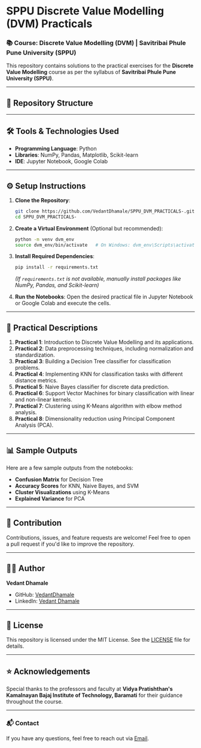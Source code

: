 # SPPU Discrete Value Modelling (DVM) Practicals

### 📚 Course: Discrete Value Modelling (DVM) | Savitribai Phule Pune University (SPPU)

This repository contains solutions to the practical exercises for the **Discrete Value Modelling** course as per the syllabus of **Savitribai Phule Pune University (SPPU)**.

---

## 📁 Repository Structure

---

## 🛠️ Tools & Technologies Used

- **Programming Language**: Python
- **Libraries**: NumPy, Pandas, Matplotlib, Scikit-learn
- **IDE**: Jupyter Notebook, Google Colab

---

## ⚙️ Setup Instructions

1. **Clone the Repository**:
   ```bash
   git clone https://github.com/VedantDhamale/SPPU_DVM_PRACTICALS-.git
   cd SPPU_DVM_PRACTICALS-
   ```
2. **Create a Virtual Environment** (Optional but recommended):
   ```bash
   python -m venv dvm_env
   source dvm_env/bin/activate   # On Windows: dvm_env\Scripts\activate
   ```
3. **Install Required Dependencies**:

   ```bash
   pip install -r requirements.txt
   ```

   _(If `requirements.txt` is not available, manually install packages like NumPy, Pandas, and Scikit-learn)_

4. **Run the Notebooks**:
   Open the desired practical file in Jupyter Notebook or Google Colab and execute the cells.

---

## 📝 Practical Descriptions

1. **Practical 1**: Introduction to Discrete Value Modelling and its applications.
2. **Practical 2**: Data preprocessing techniques, including normalization and standardization.
3. **Practical 3**: Building a Decision Tree classifier for classification problems.
4. **Practical 4**: Implementing KNN for classification tasks with different distance metrics.
5. **Practical 5**: Naive Bayes classifier for discrete data prediction.
6. **Practical 6**: Support Vector Machines for binary classification with linear and non-linear kernels.
7. **Practical 7**: Clustering using K-Means algorithm with elbow method analysis.
8. **Practical 8**: Dimensionality reduction using Principal Component Analysis (PCA).

---

## 📊 Sample Outputs

Here are a few sample outputs from the notebooks:

- **Confusion Matrix** for Decision Tree
- **Accuracy Scores** for KNN, Naive Bayes, and SVM
- **Cluster Visualizations** using K-Means
- **Explained Variance** for PCA

---

## 🤝 Contribution

Contributions, issues, and feature requests are welcome! Feel free to open a pull request if you'd like to improve the repository.

---

## 🧑‍💻 Author

**Vedant Dhamale**

- GitHub: [VedantDhamale](https://github.com/VedantDhamale)
- LinkedIn: [Vedant Dhamale](https://www.linkedin.com/in/vedant-dhamale/)

---

## 📄 License

This repository is licensed under the MIT License. See the [LICENSE](LICENSE) file for details.

---

## ⭐ Acknowledgements

Special thanks to the professors and faculty at **Vidya Pratishthan's Kamalnayan Bajaj Institute of Technology, Baramati** for their guidance throughout the course.

---

### 📬 Contact

If you have any questions, feel free to reach out via [Email](mailto:vedantdhamale22@gmail.com).
